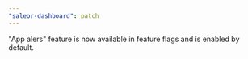 ```yaml
---
"saleor-dashboard": patch
---
```


"App alers" feature is now available in feature flags and is enabled by default.
